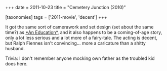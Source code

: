 +++
date = 2011-10-23
title = "Cemetery Junction (2010)"

[taxonomies]
tags = ['2011-movie', 'decent']
+++

It got the same sort of camerawork and set design (set about the same
time?) as [\*An Education\*], and it also happens to be a coming-of-age
story, only a lot less serious and a lot more of a fairy-tale. The
acting is decent, but Ralph Fiennes isn\'t convincing\... more a
caricature than a shitty husband.

Trivia: I don\'t remember anyone mocking own father as the troubled kid
does here.

  [\*An Education\*]: http://movies.tshepang.net/recent-movies-2010-05-06

